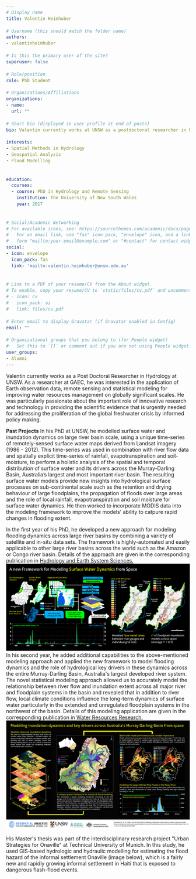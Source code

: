 ```yaml
---
# Display name
title: Valentin Heimhuber

# Username (this should match the folder name)
authors:
- valentinheimhuber

# Is this the primary user of the site?
superuser: false

# Role/position
role: PhD Student

# Organizations/Affiliations
organizations:
- name: 
  url: ""

# Short bio (displayed in user profile at end of posts)
bio: Valentin currently works at UNSW as a postdoctoral researcher in hydrology. See what he is up to now <a href="https://www.wrl.unsw.edu.au/staff/valentin-heimhuber"> here. </a>

interests:
- Spatial Methods in Hydrology
- Geospatial Analysis
- Flood Modelling


education:
  courses:
  - course: PhD in Hydrology and Remote Sensing
    institution: The University of New South Wales
    year: 2017


# Social/Academic Networking
# For available icons, see: https://sourcethemes.com/academic/docs/page-builder/#icons
#   For an email link, use "fas" icon pack, "envelope" icon, and a link in the
#   form "mailto:your-email@example.com" or "#contact" for contact widget.
social:
- icon: envelope
  icon_pack: fas
  link: 'mailto:valentin.heimhuber@unsw.edu.au'


# Link to a PDF of your resume/CV from the About widget.
# To enable, copy your resume/CV to `static/files/cv.pdf` and uncomment the lines below.
# - icon: cv
#   icon_pack: ai
#   link: files/cv.pdf

# Enter email to display Gravatar (if Gravatar enabled in Config)
email: ""

# Organizational groups that you belong to (for People widget)
#   Set this to `[]` or comment out if you are not using People widget.
user_groups:
- Alumni
---
```


Valentin currently works as a Post Doctoral Researcher in Hydrology at UNSW. 
As a researcher at GAEC, he was interested in the application of Earth observation data, remote sensing and statistical modeling for improving water resources management on globally significant scales. He was particularly passionate about the important role of innovative research and technology in providing the scientific evidence that is urgently needed for addressing the proliferation of the global freshwater crisis by informed policy making.

<b>Past Projects</b>
In his PhD at UNSW, he modelled surface water and inundation dynamics on large river basin scale, using a unique time-series of remotely-sensed surface water maps derived from Landsat imagery (1986 - 2012). This time-series was used in combination with river flow data and spatially explicit time-series of rainfall, evapotranspiration and soil-moisture, to perform a holistic analysis of the spatial and temporal distribution of surface water and its drivers across the Murray-Darling Basin, Australia’s largest and most important river basin. The resulting surface water models provide new insights into hydrological surface processes on sub-continental scale such as the retention and drying behaviour of large floodplains, the propagation of floods over large areas and the role of local rainfall, evapotranspiration and soil moisture for surface water dynamics. He then worked to incorporate MODIS data into the modeling framework to improve the models' ability to catpure rapid changes in flooding extent. 

In the first year of his PhD, he developed a new approach for modeling flooding dynamics across large river basins by combining a variety of satellite and in-situ data sets. The framework is highly-automated and easily applicable to other large river basins across the world such as the Amazon or Congo river basin. Details of the approach are given in the corresponding publication in <a href="https://hess.copernicus.org/articles/20/2227/2016/"> Hydrology and Earth System Sciences. </a>
<img src="surface-water-dynamics.png" alt="image is not available">
In his second year, he added additional capabilities to the above-mentioned modeling approach and applied the new framework to model flooding dynamics and the role of hydrological key drivers in these dynamics across the entire Murray-Darling Basin, Australia's largest developed river system. The novel statistical modeling approach allowed us to accurately model the relationship between river flow and inundation extent across all major river and floodplain systems in the basin and revealed that in addition to river flow, local climate conditions influence the long-term dynamics of surface water particularly in the extended and unregulated floodplain systems in the northwest of the basin. Details of this modeling application are given in the corresponding publication in <a href="https://agupubs.onlinelibrary.wiley.com/doi/full/10.1002/2016WR019858"> Water Resources Research. </a>
<img src="murray-darling-WRR.png" alt="image is not available">

 His Master's thesis was part of the interdisciplinary research project "Urban Strategies for Onaville" at Technical University of Munich. In this study, he used GIS-based hydrologic and hydraulic modelling for estimating the flood hazard of the informal settlement Onaville (image below), which is a fairly new and rapidly growing informal settlement in Haiti that is exposed to dangerous flash-flood events.